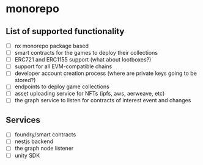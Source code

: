 # monorepo

## List of supported functionality

- [ ] nx monorepo package based
- [ ] smart contracts for the games to deploy their collections
- [ ] ERC721 and ERC1155 support (what about lootboxes?)
- [ ] support for all EVM-compatible chains
- [ ] developer account creation process (where are private keys going to be stored?)
- [ ] endpoints to deploy game collections
- [ ] asset uploading service for NFTs (ipfs, aws, aerweave, etc)
- [ ] the graph service to listen for contracts of interest event and changes

## Services

- [ ] foundry/smart contracts
- [ ] nestjs backend
- [ ] the graph node listener
- [ ] unity SDK

